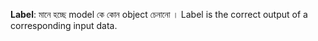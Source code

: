 **Label**: মানে হচ্ছে model কে কোন object চেনানো । Label is the correct output of a corresponding input data.